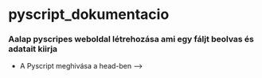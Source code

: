 # pyscript_dokumentacio
### Aalap pyscripes weboldal létrehozása ami egy fáljt beolvas és adatait kiirja

* A Pyscript meghivása a head-ben -->  <link rel="stylesheet" href="https://pyscript.net/alpha/pyscript.css" />
   
   <script defer src="https://pyscript.net/alpha/pyscript.js"></script> 
